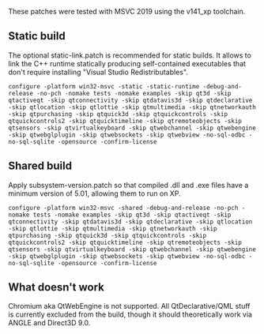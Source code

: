 These patches were tested with MSVC 2019 using the v141_xp toolchain.

Static build
------------

The optional static-link.patch is recommended for static builds. It allows to link
the C++ runtime statically producing self-contained executables that don't require
installing "Visual Studio Redistributables".

```
configure -platform win32-msvc -static -static-runtime -debug-and-release -no-pch -nomake tests -nomake examples -skip qt3d -skip qtactiveqt -skip qtconnectivity -skip qtdatavis3d -skip qtdeclarative -skip qtlocation -skip qtlottie -skip qtmultimedia -skip qtnetworkauth -skip qtpurchasing -skip qtquick3d -skip qtquickcontrols -skip qtquickcontrols2 -skip qtquicktimeline -skip qtremoteobjects -skip qtsensors -skip qtvirtualkeyboard -skip qtwebchannel -skip qtwebengine -skip qtwebglplugin -skip qtwebsockets -skip qtwebview -no-sql-odbc -no-sql-sqlite -opensource -confirm-license
```

Shared build
------------

Apply subsystem-version.patch so that compiled .dll and .exe files have a minimum
version of 5.01, allowing them to run on XP.

```
configure -platform win32-msvc -shared -debug-and-release -no-pch -nomake tests -nomake examples -skip qt3d -skip qtactiveqt -skip qtconnectivity -skip qtdatavis3d -skip qtdeclarative -skip qtlocation -skip qtlottie -skip qtmultimedia -skip qtnetworkauth -skip qtpurchasing -skip qtquick3d -skip qtquickcontrols -skip qtquickcontrols2 -skip qtquicktimeline -skip qtremoteobjects -skip qtsensors -skip qtvirtualkeyboard -skip qtwebchannel -skip qtwebengine -skip qtwebglplugin -skip qtwebsockets -skip qtwebview -no-sql-odbc -no-sql-sqlite -opensource -confirm-license
```

What doesn't work
-----------------

Chromium aka QtWebEngine is not supported. All QtDeclarative/QML stuff is currently
excluded from the build, though it should theoretically work via ANGLE and Direct3D 9.0.
